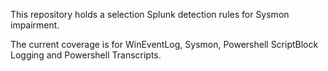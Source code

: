 This repository holds a selection Splunk detection rules for Sysmon impairment.

The current coverage is for WinEventLog, Sysmon, Powershell ScriptBlock Logging and Powershell Transcripts.
